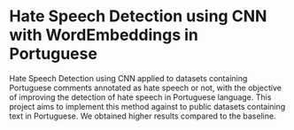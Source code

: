 # Hate Speech Detection using CNN with WordEmbeddings in Portuguese
Hate Speech Detection using CNN applied to datasets containing Portuguese comments annotated as hate speech or not, with the objective of improving the detection of hate speech in Portuguese language.
This project aims to implement this method against to public datasets containing text in Portuguese. We obtained higher results compared to the baseline.

